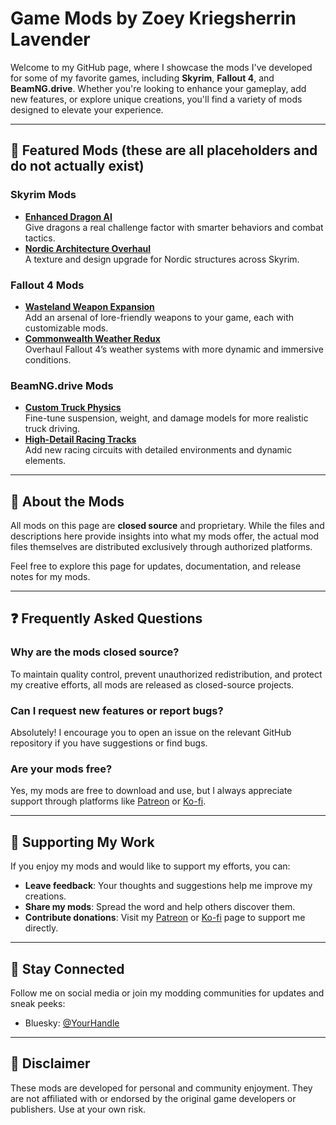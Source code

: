 # Game Mods by Zoey Kriegsherrin Lavender  

Welcome to my GitHub page, where I showcase the mods I've developed for some of my favorite games, including **Skyrim**, **Fallout 4**, and **BeamNG.drive**. Whether you're looking to enhance your gameplay, add new features, or explore unique creations, you'll find a variety of mods designed to elevate your experience.

---

## 🔗 Featured Mods (these are all placeholders and do not actually exist)  

### Skyrim Mods  
- **[Enhanced Dragon AI](https://github.com/FoxxxyLady2293/skyrim-dragon-ai)**  
  Give dragons a real challenge factor with smarter behaviors and combat tactics.  
- **[Nordic Architecture Overhaul](https://github.com/FoxxxyLady2293/nordic-architecture-overhaul)**  
  A texture and design upgrade for Nordic structures across Skyrim.  

### Fallout 4 Mods  
- **[Wasteland Weapon Expansion](https://github.com/FoxxxyLady2293/wasteland-weapon-expansion)**  
  Add an arsenal of lore-friendly weapons to your game, each with customizable mods.  
- **[Commonwealth Weather Redux](https://github.com/FoxxxyLady2293/commonwealth-weather-redux)**  
  Overhaul Fallout 4’s weather systems with more dynamic and immersive conditions.  

### BeamNG.drive Mods  
- **[Custom Truck Physics](https://github.com/FoxxxyLady2293/custom-truck-physics)**  
  Fine-tune suspension, weight, and damage models for more realistic truck driving.  
- **[High-Detail Racing Tracks](https://github.com/FoxxxyLady2293/high-detail-racing-tracks)**  
  Add new racing circuits with detailed environments and dynamic elements.  

---

## 📖 About the Mods  

All mods on this page are **closed source** and proprietary. While the files and descriptions here provide insights into what my mods offer, the actual mod files themselves are distributed exclusively through authorized platforms.  

Feel free to explore this page for updates, documentation, and release notes for my mods.  

---

## ❓ Frequently Asked Questions  

### Why are the mods closed source?  
To maintain quality control, prevent unauthorized redistribution, and protect my creative efforts, all mods are released as closed-source projects.  

### Can I request new features or report bugs?  
Absolutely! I encourage you to open an issue on the relevant GitHub repository if you have suggestions or find bugs.  

### Are your mods free?  
Yes, my mods are free to download and use, but I always appreciate support through platforms like [Patreon](https://patreon.com/) or [Ko-fi](https://ko-fi.com/).  

---

## 🤝 Supporting My Work  

If you enjoy my mods and would like to support my efforts, you can:  
- **Leave feedback**: Your thoughts and suggestions help me improve my creations.  
- **Share my mods**: Spread the word and help others discover them.  
- **Contribute donations**: Visit my [Patreon](https://patreon.com/) or [Ko-fi](https://ko-fi.com/) page to support me directly.  

---

## 📢 Stay Connected  

Follow me on social media or join my modding communities for updates and sneak peeks:  
- Bluesky: [@YourHandle]([https://twitter.com/yourhandle](https://bsky.app/profile/zoeykl.bsky.social))   

---

## 🚧 Disclaimer  

These mods are developed for personal and community enjoyment. They are not affiliated with or endorsed by the original game developers or publishers. Use at your own risk.  
